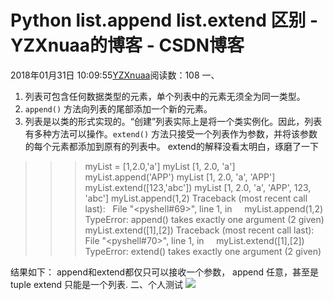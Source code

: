 # Python list.append list.extend 区别 - YZXnuaa的博客 - CSDN博客
2018年01月31日 10:09:55[YZXnuaa](https://me.csdn.net/YZXnuaa)阅读数：108
一、
1. 列表可包含任何数据类型的元素，单个列表中的元素无须全为同一类型。
2. `append()` 方法向列表的尾部添加一个新的元素。
3. 列表是以类的形式实现的。“创建”列表实际上是将一个类实例化。因此，列表有多种方法可以操作。`extend()` 方法只接受一个列表作为参数，并将该参数的每个元素都添加到原有的列表中。
extend的解释没看太明白，琢磨了一下
>>> myList = [1,2.0,'a']
>>> myList
[1, 2.0, 'a']
>>> myList.append('APP')
>>> myList
[1, 2.0, 'a', 'APP']
>>> myList.extend([123,'abc'])
>>> myList
[1, 2.0, 'a', 'APP', 123, 'abc']
>>> myList.append(1,2)
Traceback (most recent call last):
  File "<pyshell#69>", line 1, in <module>
    myList.append(1,2)
TypeError: append() takes exactly one argument (2 given)
>>> myList.extend([1],[2])
Traceback (most recent call last):
  File "<pyshell#70>", line 1, in <module>
    myList.extend([1],[2])
TypeError: extend() takes exactly one argument (2 given)
>>> 
结果如下：
append和extend都仅只可以接收一个参数，
append 任意，甚至是tuple
extend 只能是一个列表.
二、个人测试
![](https://img-blog.csdn.net/20180131100939842?watermark/2/text/aHR0cDovL2Jsb2cuY3Nkbi5uZXQvWVpYbnVhYQ==/font/5a6L5L2T/fontsize/400/fill/I0JBQkFCMA==/dissolve/70/gravity/SouthEast)
